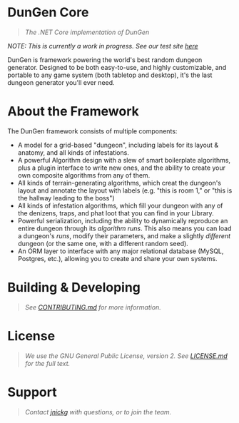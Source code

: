 # DunGen Core
> _The .NET Core implementation of DunGen_

_NOTE: This is currently a work in progress. See our test site [here](https://dungen-core.herokuapp.com/)_

DunGen is framework powering the world's best random dungeon generator. Designed to be both easy-to-use, and highly customizable, and portable to any game system (both tabletop and desktop), it's the last dungeon generator you'll ever need.
# About the Framework
The DunGen framework consists of multiple components:

* A model for a grid-based "dungeon", including labels for its layout & anatomy, and all kinds of infestations.
* A powerful Algorithm design with a slew of smart boilerplate algorithms, plus a plugin interface to write new ones, and the ability to create your own composite algorithms from any of them.
* All kinds of terrain-generating algorithms, which creat the dungeon's layout and annotate the layout with labels (e.g. "this is room 1," or "this is the hallway leading to the boss")
* All kinds of infestation algorithms, which fill your dungeon with any of the denizens, traps, and phat loot that you can find in your Library.
* Powerful serialization, including the ability to dynamically reproduce an entire dungeon through its _algorithm runs_. This also means you can load a dungeon's _runs_, modify their parameters, and make a slightly _different_ dungeon (or the same one, with a different random seed).
* An ORM layer to interface with any major relational database (MySQL, Postgres, etc.), allowing you to create and share your own systems.

# Building & Developing
> _See [CONTRIBUTING.md](./CONTRIBUTING.md) for more information._

# License
> _We use the GNU General Public License, version 2. See [LICENSE.md](./LICENSE.md) for the full text._

# Support
> _Contact [jnickg](https://github.com/jnickg/) with questions, or to join the team._
